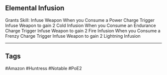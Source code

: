 ## Elemental Infusion
Grants Skill: Infuse Weapon
When you Consume a Power Charge Trigger Infuse Weapon to gain 2 Cold Infusion
When you Consume an Endurance Charge Trigger Infuse Weapon to gain 2 Fire Infusion
When you Consume a Frenzy Charge Trigger Infuse Weapon to gain 2 Lightning Infusion

---
## Tags
#Amazon
#Huntress
#Notable
#PoE2
